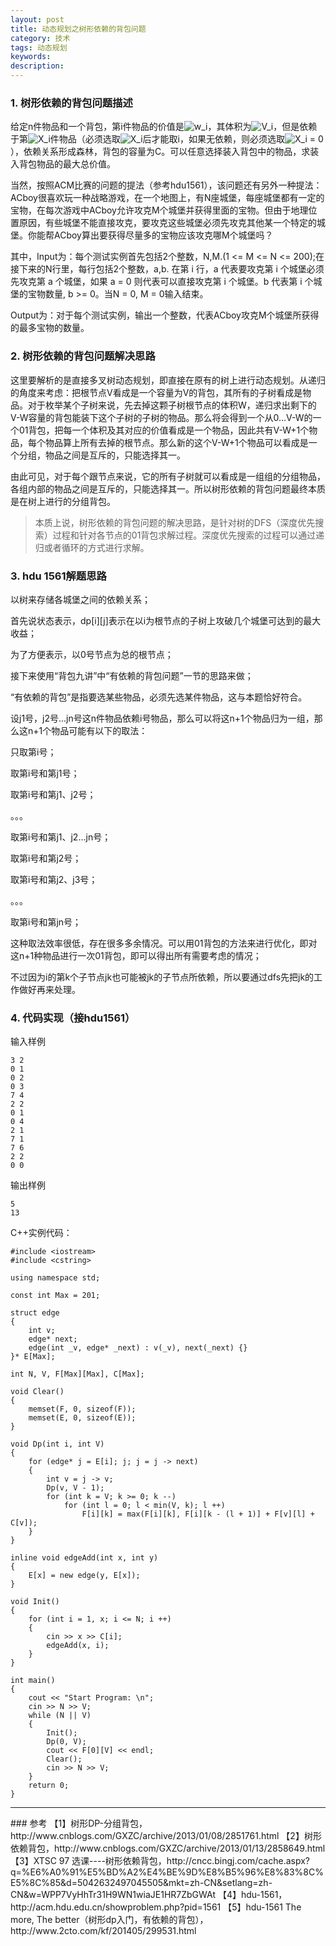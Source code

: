 ```yaml
---
layout: post
title: 动态规划之树形依赖的背包问题
category: 技术
tags: 动态规划
keywords:
description:
---
```


### 1. 树形依赖的背包问题描述

<div>给定n件物品和一个背包，第i件物品的价值是<img src="http://latex.codecogs.com/gif.latex?w_i" title="w_i" />，其体积为<img src="http://latex.codecogs.com/gif.latex?V_i" title="V_i" />，但是依赖于第<img src="http://latex.codecogs.com/gif.latex?X_i" title="X_i" />件物品（必须选取<img src="http://latex.codecogs.com/gif.latex?X_i" title="X_i" />后才能取i，如果无依赖，则必须选取<img src="http://latex.codecogs.com/gif.latex?X_i = 0" title="X_i = 0" />），依赖关系形成森林，背包的容量为C。可以任意选择装入背包中的物品，求装入背包物品的最大总价值。

当然，按照ACM比赛的问题的提法（参考hdu1561），该问题还有另外一种提法：ACboy很喜欢玩一种战略游戏，在一个地图上，有N座城堡，每座城堡都有一定的宝物，在每次游戏中ACboy允许攻克M个城堡并获得里面的宝物。但由于地理位置原因，有些城堡不能直接攻克，要攻克这些城堡必须先攻克其他某一个特定的城堡。你能帮ACboy算出要获得尽量多的宝物应该攻克哪M个城堡吗？

其中，Input为：每个测试实例首先包括2个整数，N,M.(1 <= M <= N <= 200);在接下来的N行里，每行包括2个整数，a,b. 在第 i 行，a 代表要攻克第 i 个城堡必须先攻克第 a 个城堡，如果 a = 0 则代表可以直接攻克第 i 个城堡。b 代表第 i 个城堡的宝物数量, b >= 0。当N = 0, M = 0输入结束。

Output为：对于每个测试实例，输出一个整数，代表ACboy攻克M个城堡所获得的最多宝物的数量。

### 2. 树形依赖的背包问题解决思路

这里要解析的是直接多叉树动态规划，即直接在原有的树上进行动态规划。从递归的角度来考虑：把根节点V看成是一个容量为V的背包，其所有的子树看成是物品。对于枚举某个子树来说，先去掉这颗子树根节点的体积W，递归求出剩下的V-W容量的背包能装下这个子树的子树的物品。那么将会得到一个从0...V-W的一个01背包，把每一个体积及其对应的价值看成是一个物品，因此共有V-W+1个物品，每个物品算上所有去掉的根节点。那么新的这个V-W+1个物品可以看成是一个分组，物品之间是互斥的，只能选择其一。

由此可见，对于每个跟节点来说，它的所有子树就可以看成是一组组的分组物品，各组内部的物品之间是互斥的，只能选择其一。所以树形依赖的背包问题最终本质是在树上进行的分组背包。

>本质上说，树形依赖的背包问题的解决思路，是针对树的DFS（深度优先搜索）过程和针对各节点的01背包求解过程。深度优先搜索的过程可以通过递归或者循环的方式进行求解。

### 3. hdu 1561解题思路

以树来存储各城堡之间的依赖关系；

首先说状态表示，dp[i][j]表示在以i为根节点的子树上攻破几个城堡可达到的最大收益；

为了方便表示，以0号节点为总的根节点；

接下来使用“背包九讲”中“有依赖的背包问题”一节的思路来做；

“有依赖的背包”是指要选某些物品，必须先选某件物品，这与本题恰好符合。

设j1号，j2号...jn号这n件物品依赖i号物品，那么可以将这n+1个物品归为一组，那么这n+1个物品可能有以下的取法：

只取第i号；

取第i号和第j1号；

取第i号和第j1、j2号；

。。。

取第i号和第j1、j2...jn号；

取第i号和第j2号；

取第i号和第j2、j3号；

。。。

取第i号和第jn号；

这种取法效率很低，存在很多多余情况。可以用01背包的方法来进行优化，即对这n+1种物品进行一次01背包，即可以得出所有需要考虑的情况；

不过因为i的第k个子节点jk也可能被jk的子节点所依赖，所以要通过dfs先把jk的工作做好再来处理。

### 4. 代码实现（接hdu1561）

输入样例

```
3 2
0 1
0 2
0 3
7 4
2 2
0 1
0 4
2 1
7 1
7 6
2 2
0 0
```

输出样例

```
5
13
```

C++实例代码：

```
#include <iostream>
#include <cstring>

using namespace std;

const int Max = 201;

struct edge
{
    int v;
    edge* next;
    edge(int _v, edge* _next) : v(_v), next(_next) {}
}* E[Max];

int N, V, F[Max][Max], C[Max];

void Clear()
{
    memset(F, 0, sizeof(F));
    memset(E, 0, sizeof(E));
}

void Dp(int i, int V)
{
    for (edge* j = E[i]; j; j = j -> next)
    {
        int v = j -> v;
        Dp(v, V - 1);
        for (int k = V; k >= 0; k --)
            for (int l = 0; l < min(V, k); l ++)
                F[i][k] = max(F[i][k], F[i][k - (l + 1)] + F[v][l] + C[v]);
    }
}

inline void edgeAdd(int x, int y)
{
    E[x] = new edge(y, E[x]);
}

void Init()
{
    for (int i = 1, x; i <= N; i ++)
    {
        cin >> x >> C[i];
        edgeAdd(x, i);
    }
}

int main()
{
    cout << "Start Program: \n";
    cin >> N >> V;
    while (N || V)
    {
        Init();
        Dp(0, V);
        cout << F[0][V] << endl;
        Clear();
        cin >> N >> V;
    }
    return 0;
}
```

<hr>
### 参考
【1】树形DP-分组背包，http://www.cnblogs.com/GXZC/archive/2013/01/08/2851761.html
【2】树形依赖背包，http://www.cnblogs.com/GXZC/archive/2013/01/13/2858649.html
【3】XTSC 97 选课----树形依赖背包，http://cncc.bingj.com/cache.aspx?q=%E6%A0%91%E5%BD%A2%E4%BE%9D%E8%B5%96%E8%83%8C%E5%8C%85&d=5042632497045505&mkt=zh-CN&setlang=zh-CN&w=WPP7VyHhTr31H9WN1wiaJE1HR7ZbGWAt
【4】hdu-1561，http://acm.hdu.edu.cn/showproblem.php?pid=1561
【5】hdu-1561 The more, The better（树形dp入门，有依赖的背包），http://www.2cto.com/kf/201405/299531.html
